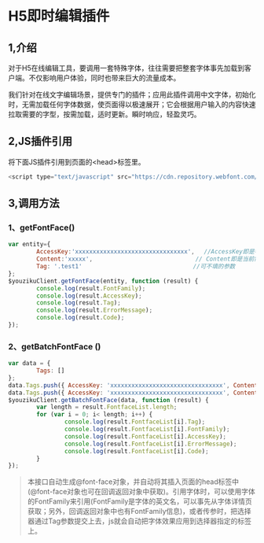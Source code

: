 # H5即时编辑插件

## 1,介绍

对于H5在线编辑工具，要调用一套特殊字体，往往需要把整套字体事先加载到客户端。不仅影响用户体验，同时也带来巨大的流量成本。

我们针对在线文字编辑场景，提供专门的插件；应用此插件调用中文字体，初始化时，无需加载任何字体数据，使页面得以极速展开；它会根据用户输入的内容快速拉取需要的字型，按需加载，适时更新。瞬时响应，轻盈灵巧。

## 2,JS插件引用

将下面JS插件引用到页面的\<head\>标签里。
 
 ``` javascript
<script type="text/javascript" src="https://cdn.repository.webfont.com/wwwroot/js/wf/youziku.client.min.js"></script>
```

## 3,调用方法

### 1、getFontFace()
``` javascript
var entity={
        AccessKey:'xxxxxxxxxxxxxxxxxxxxxxxxxxxxxxxx', 　//AccessKey即是字体key
        Content:'xxxxx',　　　　　　　　　　　　　　　　　 // Content即是当前需要用到的文字内容
        Tag: '.test1'　　　　　　　　　　　　　　　　　　　//可不填的参数
};
$youzikuClient.getFontFace(entity, function (result) {       
        console.log(result.FontFamily);　　　　　　　  　
        console.log(result.AccessKey);
        console.log(result.Tag);
        console.log(result.ErrorMessage);　　　　　　　
        console.log(result.Code);　　　　　　　          
});
```

### 2、getBatchFontFace ()
``` javascript
var data = {
        Tags: []
};
data.Tags.push({ AccessKey: 'xxxxxxxxxxxxxxxxxxxxxxxxxxxxxxxx', Content: 'xxx', Tag: '.test1' });
data.Tags.push({ AccessKey: 'xxxxxxxxxxxxxxxxxxxxxxxxxxxxxxxx', Content: 'xxx', Tag: '#id2' }); 
$youzikuClient.getBatchFontFace(data, function (result) {
        var length = result.FontfaceList.length;
        for (var i = 0; i< length; i++) {
                console.log(result.FontfaceList[i].Tag);               
                console.log(result.FontfaceList[i].FontFamily);
                console.log(result.FontfaceList[i].AccessKey);
                console.log(result.FontfaceList[i].ErrorMessage);
                console.log(result.FontfaceList[i].Code);
        }
});
```


>本接口自动生成@font-face对象，并自动将其插入页面的head标签中(@font-face对象也可在回调返回对象中获取)。引用字体时，可以使用字体的FontFamily来引用(FontFamily是字体的英文名，可以事先从字体详情页获取；另外，回调返回对象中也有FontFamily信息)，或者传参时，把选择器通过Tag参数提交上去，js就会自动把字体效果应用到选择器指定的标签上。
